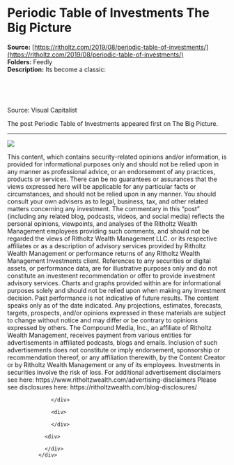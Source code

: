 # Periodic Table of Investments The Big Picture

**Source:** [https://ritholtz.com/2019/08/periodic-table-of-investments/](https://ritholtz.com/2019/08/periodic-table-of-investments/)  
**Folders:** Feedly  
**Description:** Its become a classic:

 

 

Source: Visual Capitalist

The post Periodic Table of Investments appeared first on The Big Picture.


---

<div>
			      				      <img src="https://ritholtz.com/wp-content/uploads/2019/06/periodictable.png"><p>This content, which contains security-related opinions and/or information, is provided for informational purposes only and should not be relied upon in any manner as professional advice, or an endorsement of any practices, products or services. There can be no guarantees or assurances that the views expressed here will be applicable for any particular facts or circumstances, and should not be relied upon in any manner. You should consult your own advisers as to legal, business, tax, and other related matters concerning any investment.  The commentary in this “post” (including any related blog, podcasts, videos, and social media)  reflects the personal opinions, viewpoints, and analyses of the Ritholtz Wealth Management employees providing such comments, and should not be regarded the views of Ritholtz Wealth Management LLC. or its respective affiliates or as a description of advisory services provided by Ritholtz Wealth Management or performance returns of any Ritholtz Wealth Management Investments client.   References to any securities or digital assets, or performance data, are for illustrative purposes only and do not constitute an investment recommendation or offer to provide investment advisory services. Charts and graphs provided within are for informational purposes solely and should not be relied upon when making any investment decision. Past performance is not indicative of future results. The content speaks only as of the date indicated. Any projections, estimates, forecasts, targets, prospects, and/or opinions expressed in these materials are subject to change without notice and may differ or be contrary to opinions expressed by others.   The Compound Media, Inc., an affiliate of Ritholtz Wealth Management, receives payment from various entities for advertisements in affiliated podcasts, blogs and emails. Inclusion of such advertisements does not constitute or imply endorsement, sponsorship or recommendation thereof, or any affiliation therewith, by the Content Creator or by Ritholtz Wealth Management or any of its employees. Investments in securities involve the risk of loss. For additional advertisement disclaimers see here: https://www.ritholtzwealth.com/advertising-disclaimers  Please see disclosures here: https://ritholtzwealth.com/blog-disclosures/</p>
				    			      <div>
			      	  			      	  
			      </div>

			      <div>
			      	
			      </div>

		        <div>
		        	
		        </div>
		      </div>
		    
		    
								
							  
			  		      
		      